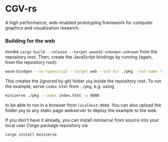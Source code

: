 # CGV-rs

A high performance, web-enabled prototyping framework for computer graphics and visualization research.


### Building for the web

Invoke `cargo build --release --target wasm32-unknown-unknown` from the repository root. Then, create the JavaScript bindings by running (again, from the repository root):
```bash
wasm-bindgen --no-typescript --target web --out-dir ./pkg --out-name "cgv-sample" ./target/wasm32-unknown-unknown/release/cgv-sample.wasm
```

This creates the (ignored by git) folder `pkg` inside the repository root. To run the example, serve `index.html` from `./pkg`, e.g. using
```bash
miniserve ./pkg --index index.html -p 8080
```
to be able to run in a browser from `localhost:8080`. You can also upload the folder `pkg` to any static page webserver to deploy the example to the web.

If you don't have it already, you can install *miniserve* from source into your local user *Cargo* package repository via
```bash
cargo install miniserve
```
